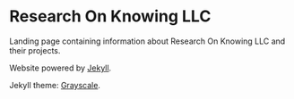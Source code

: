 Research On Knowing LLC
=========================

Landing page containing information about Research On Knowing LLC and their projects.

Website powered by [Jekyll](https://jekyllrb.com/).

Jekyll theme: [Grayscale](https://github.com/jeromelachaud/grayscale-theme).
